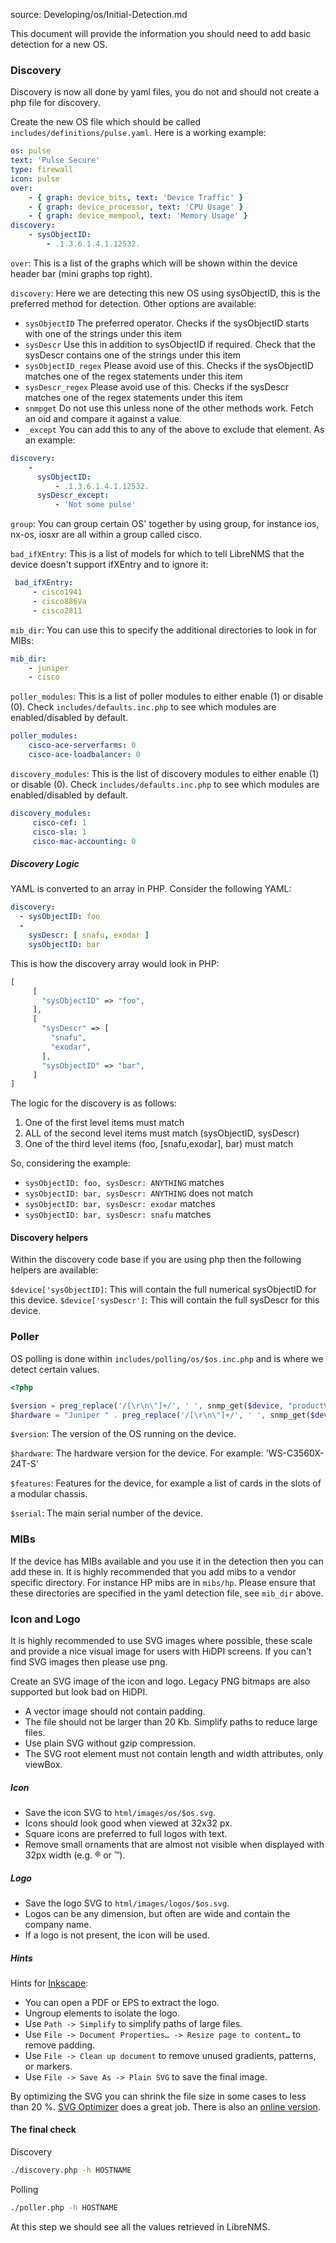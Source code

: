 source: Developing/os/Initial-Detection.md

This document will provide the information you should need to add basic detection for a new OS.

### Discovery

Discovery is now all done by yaml files, you do not and should not create a php file for discovery.

Create the new OS file which should be called `includes/definitions/pulse.yaml`. Here is a working example:

```yaml
os: pulse
text: 'Pulse Secure'
type: firewall
icon: pulse
over:
    - { graph: device_bits, text: 'Device Traffic' }
    - { graph: device_processor, text: 'CPU Usage' }
    - { graph: device_mempool, text: 'Memory Usage' }
discovery:
    - sysObjectID:
        - .1.3.6.1.4.1.12532.
```

`over`: This is a list of the graphs which will be shown within the device header bar (mini graphs top right).

`discovery`: Here we are detecting this new OS using sysObjectID, this is the preferred method for detection. 
Other options are available:

 - `sysObjectID` The preferred operator. Checks if the sysObjectID starts with one of the strings under this item
 - `sysDescr` Use this in addition to sysObjectID if required. Check that the sysDescr contains one of the strings under this item
 - `sysObjectID_regex` Please avoid use of this. Checks if the sysObjectID matches one of the regex statements under this item
 - `sysDescr_regex` Please avoid use of this. Checks if the sysDescr matches one of the regex statements under this item
 - `snmpget` Do not use this unless none of the other methods work. Fetch an oid and compare it against a value.
 - `_except` You can add this to any of the above to exclude that element. As an example:

```yaml
discovery:
    - 
      sysObjectID:
          - .1.3.6.1.4.1.12532.
      sysDescr_except:
          - 'Not some pulse'
```

`group`: You can group certain OS' together by using group, for instance ios, nx-os, iosxr are all within a group 
called cisco.

`bad_ifXEntry`: This is a list of models for which to tell LibreNMS that the device doesn't support ifXEntry and to 
 ignore it:
 
```yaml
 bad_ifXEntry:
     - cisco1941
     - cisco886Va
     - cisco2811
```

`mib_dir`: You can use this to specify the additional directories to look in for MIBs:

```yaml
mib_dir:
    - juniper
    - cisco
```

`poller_modules`: This is a list of poller modules to either enable (1) or disable (0). Check `includes/defaults.inc.php` to see which modules are enabled/disabled by default.

```yaml
poller_modules:
    cisco-ace-serverfarms: 0
    cisco-ace-loadbalancer: 0
```

`discovery_modules`: This is the list of discovery modules to either enable (1) or disable (0). Check `includes/defaults.inc.php` to see which modules are enabled/disabled by default.

```yaml
discovery_modules:
     cisco-cef: 1
     cisco-sla: 1
     cisco-mac-accounting: 0
```


##### Discovery Logic
YAML is converted to an array in PHP.  Consider the following YAML:
```yaml
discovery: 
  - sysObjectID: foo
  - 
    sysDescr: [ snafu, exodar ]
    sysObjectID: bar

```
This is how the discovery array would look in PHP:
```php
[
     [
       "sysObjectID" => "foo",
     ],
     [
       "sysDescr" => [
         "snafu",
         "exodar",
       ],
       "sysObjectID" => "bar",
     ]
]
```


The logic for the discovery is as follows:
1. One of the first level items must match
2. ALL of the second level items must match (sysObjectID, sysDescr)
3. One of the third level items (foo, [snafu,exodar], bar) must match

So, considering the example:
 - `sysObjectID: foo, sysDescr: ANYTHING` matches
 - `sysObjectID: bar, sysDescr: ANYTHING` does not match
 - `sysObjectID: bar, sysDescr: exodar` matches 
 - `sysObjectID: bar, sysDescr: snafu` matches 

#### Discovery helpers
Within the discovery code base if you are using php then the following helpers are available:

`$device['sysObjectID]`: This will contain the full numerical sysObjectID for this device.
`$device['sysDescr']`: This will contain the full sysDescr for this device.

### Poller

OS polling is done within `includes/polling/os/$os.inc.php` and is where we detect certain values.
 
```php
<?php

$version = preg_replace('/[\r\n\"]+/', ' ', snmp_get($device, "productVersion.0", "-OQv", "PULSESECURE-PSG-MIB"));
$hardware = "Juniper " . preg_replace('/[\r\n\"]+/', ' ', snmp_get($device, "productName.0", "-OQv", "PULSESECURE-PSG-MIB"));

```

`$version`: The version of the OS running on the device.

`$hardware`: The hardware version for the device. For example: 'WS-C3560X-24T-S'

`$features`: Features for the device, for example a list of cards in the slots of a modular chassis.

`$serial`: The main serial number of the device.

### MIBs

If the device has MIBs available and you use it in the detection then you can add these in. It is highly 
recommended that you add mibs to a vendor specific directory. For instance HP mibs are in `mibs/hp`. Please 
 ensure that these directories are specified in the yaml detection file, see `mib_dir` above.

### Icon and Logo

It is highly recommended to use SVG images where possible, these scale and provide a nice visual image for users 
with HiDPI screens. If you can't find SVG images then please use png.

Create an SVG image of the icon and logo.  Legacy PNG bitmaps are also supported but look bad on HiDPI.
- A vector image should not contain padding.  
- The file should not be larger than 20 Kb. Simplify paths to reduce large files.
- Use plain SVG without gzip compression.
- The SVG root element must not contain length and width attributes, only viewBox.

##### Icon
- Save the icon SVG to `html/images/os/$os.svg`.
- Icons should look good when viewed at 32x32 px.
- Square icons are preferred to full logos with text.
- Remove small ornaments that are almost not visible when displayed with 32px width (e.g. ® or ™).

##### Logo
- Save the logo SVG to `html/images/logos/$os.svg`.
- Logos can be any dimension, but often are wide and contain the company name.
- If a logo is not present, the icon will be used.

##### Hints

Hints for [Inkscape](https://inkscape.org/):

- You can open a PDF or EPS to extract the logo.
- Ungroup elements to isolate the logo.
- Use `Path -> Simplify` to simplify paths of large files.
- Use `File -> Document Properties… -> Resize page to content…` to remove padding.
- Use `File -> Clean up document` to remove unused gradients, patterns, or markers.
- Use `File -> Save As -> Plain SVG` to save the final image.

By optimizing the SVG you can shrink the file size in some cases to less than 20 %.
[SVG Optimizer](https://github.com/svg/svgo) does a great job. There is also an [online version](https://jakearchibald.github.io/svgomg/).

#### The final check

Discovery
```bash
./discovery.php -h HOSTNAME
```

Polling
```bash
./poller.php -h HOSTNAME
```

At this step we should see all the values retrieved in LibreNMS.
